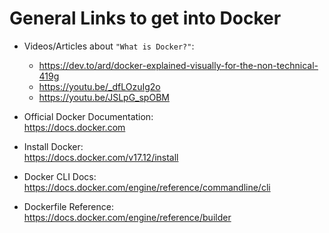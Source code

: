 # General Links to get into Docker

- Videos/Articles about `"What is Docker?"`:
  - https://dev.to/ard/docker-explained-visually-for-the-non-technical-419g
  - https://youtu.be/_dfLOzuIg2o
  - https://youtu.be/JSLpG_spOBM

- Official Docker Documentation:  
  https://docs.docker.com

- Install Docker:  
  https://docs.docker.com/v17.12/install

- Docker CLI Docs:  
  https://docs.docker.com/engine/reference/commandline/cli
  
- Dockerfile Reference:  
  https://docs.docker.com/engine/reference/builder
